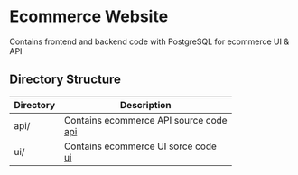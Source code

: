 # Ecommerce Website 
Contains frontend and backend code with PostgreSQL for ecommerce UI & API

## Directory Structure

**Directory** | **Description**
------------------ | --------------
api/ | Contains ecommerce API source code <br /> [api](api/README.md)
ui/  | Contains ecommerce UI sorce code <br /> [ui](ui/README.md)
